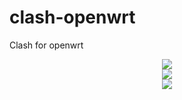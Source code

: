 # clash-openwrt
Clash for openwrt

<div align=center><img src="https://raw.githubusercontent.com/frainzy1477/clash/master/preview/v.png" /></div>

<div align=center><img src="https://raw.githubusercontent.com/frainzy1477/clash/master/preview/v2.png" /></div>

<div align=center><img src="https://raw.githubusercontent.com/frainzy1477/clash/master/preview/v3.png" /></div>

